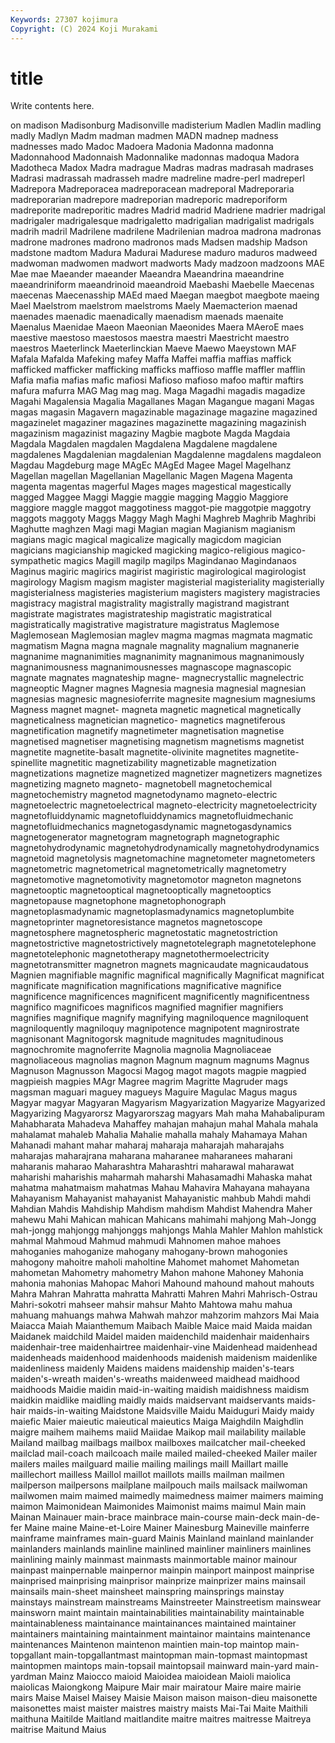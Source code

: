 ```yaml
---
Keywords: 27307 kojimura
Copyright: (C) 2024 Koji Murakami
---
```


# title

Write contents here.



on madison Madisonburg
Madisonville madisterium Madlen Madlin madling madly Madlyn Madm madman madmen
MADN madnep madness madnesses mado Madoc Madoera Madonia Madonna madonna
Madonnahood Madonnaish Madonnalike madonnas madoqua Madora Madotheca Madox Madra madrague
Madras madras madrasah madrases Madrasi madrassah madrasseh madre madreline madre-perl
madreperl Madrepora Madreporacea madreporacean madreporal Madreporaria madreporarian madrepore madreporian madreporic
madreporiform madreporite madreporitic madres Madrid madrid Madriene madrier madrigal madrigaler
madrigalesque madrigaletto madrigalian madrigalist madrigals madrih madril Madrilene madrilene Madrilenian
madroa madrona madronas madrone madrones madrono madronos mads Madsen madship
Madson madstone madtom Madura Madurai Madurese maduro maduros madweed madwoman
madwomen madwort madworts Mady madzoon madzoons MAE Mae mae Maeander
maeander Maeandra Maeandrina maeandrine maeandriniform maeandrinoid maeandroid Maebashi Maebelle Maecenas
maecenas Maecenasship MAEd maed Maegan maegbot maegbote maeing Mael Maelstrom
maelstrom maelstroms Maely Maemacterion maenad maenades maenadic maenadically maenadism maenads
maenaite Maenalus Maenidae Maeon Maeonian Maeonides Maera MAeroE maes maestive
maestoso maestosos maestra maestri Maestricht maestro maestros Maeterlinck Maeterlinckian Maeve
Maewo Maeystown MAF Mafala Mafalda Mafeking mafey Maffa Maffei maffia
maffias maffick mafficked mafficker mafficking mafficks maffioso maffle maffler mafflin
Mafia mafia mafias mafic mafiosi Mafioso mafioso mafoo maftir maftirs
mafura mafurra MAG Mag mag mag. Maga Magadhi magadis magadize
Magahi Magalensia Magalia Magallanes Magan Magangue magani Magas magas magasin
Magavern magazinable magazinage magazine magazined magazinelet magaziner magazines magazinette magazining
magazinish magazinism magazinist magaziny Magbie magbote Magda Magdaia Magdala Magdalen
magdalen Magdalena Magdalene magdalene magdalenes Magdalenian magdalenian Magdalenne magdalens magdaleon
Magdau Magdeburg mage MAgEc MAgEd Magee Magel Magelhanz Magellan magellan
Magellanian Magellanic Magen Magena Magenta magenta magentas magerful Mages mages
magestical magestically magged Maggee Maggi Maggie maggie magging Maggio Maggiore
maggiore maggle maggot maggotiness maggot-pie maggotpie maggotry maggots maggoty Maggs
Maggy Magh Maghi Maghreb Maghrib Maghribi Maghutte maghzen Magi magi
Magian magian Magianism magianism magians magic magical magicalize magically magicdom
magician magicians magicianship magicked magicking magico-religious magico-sympathetic magics Magill magilp
magilps Magindanao Magindanaos Maginus magiric magirics magirist magiristic magirological magirologist
magirology Magism magism magister magisterial magisteriality magisterially magisterialness magisteries magisterium
magisters magistery magistracies magistracy magistral magistrality magistrally magistrand magistrant magistrate
magistrates magistrateship magistratic magistratical magistratically magistrative magistrature magistratus Maglemose Maglemosean
Maglemosian maglev magma magmas magmata magmatic magmatism Magna magna magnale
magnality magnalium magnanerie magnanime magnanimities magnanimity magnanimous magnanimously magnanimousness magnanimousnesses
magnascope magnascopic magnate magnates magnateship magne- magnecrystallic magnelectric magneoptic Magner
magnes Magnesia magnesia magnesial magnesian magnesias magnesic magnesioferrite magnesite magnesium
magnesiums Magness magnet magnet- magneta magnetic magnetical magnetically magneticalness magnetician
magnetico- magnetics magnetiferous magnetification magnetify magnetimeter magnetisation magnetise magnetised magnetiser
magnetising magnetism magnetisms magnetist magnetite magnetite-basalt magnetite-olivinite magnetites magnetite-spinellite magnetitic
magnetizability magnetizable magnetization magnetizations magnetize magnetized magnetizer magnetizers magnetizes magnetizing
magneto magneto- magnetobell magnetochemical magnetochemistry magnetod magnetodynamo magneto-electric magnetoelectric magnetoelectrical
magneto-electricity magnetoelectricity magnetofluiddynamic magnetofluiddynamics magnetofluidmechanic magnetofluidmechanics magnetogasdynamic magnetogasdynamics magnetogenerator magnetogram
magnetograph magnetographic magnetohydrodynamic magnetohydrodynamically magnetohydrodynamics magnetoid magnetolysis magnetomachine magnetometer magnetometers
magnetometric magnetometrical magnetometrically magnetometry magnetomotive magnetomotivity magnetomotor magneton magnetons magnetooptic
magnetooptical magnetooptically magnetooptics magnetopause magnetophone magnetophonograph magnetoplasmadynamic magnetoplasmadynamics magnetoplumbite magnetoprinter
magnetoresistance magnetos magnetoscope magnetosphere magnetospheric magnetostatic magnetostriction magnetostrictive magnetostrictively magnetotelegraph
magnetotelephone magnetotelephonic magnetotherapy magnetothermoelectricity magnetotransmitter magnetron magnets magnicaudate magnicaudatous Magnien
magnifiable magnific magnifical magnifically Magnificat magnificat magnificate magnification magnifications magnificative
magnifice magnificence magnificences magnificent magnificently magnificentness magnifico magnificoes magnificos magnified
magnifier magnifiers magnifies magnifique magnify magnifying magniloquence magniloquent magniloquently magniloquy
magnipotence magnipotent magnirostrate magnisonant Magnitogorsk magnitude magnitudes magnitudinous magnochromite magnoferrite
Magnolia magnolia Magnoliaceae magnoliaceous magnolias magnon Magnum magnum magnums Magnus
Magnuson Magnusson Magocsi Magog magot magots magpie magpied magpieish magpies
MAgr Magree magrim Magritte Magruder mags magsman maguari maguey magueys
Maguire Magulac Magus magus Magyar magyar Magyaran Magyarism Magyarization Magyarize
Magyarized Magyarizing Magyarorsz Magyarorszag magyars Mah maha Mahabalipuram Mahabharata Mahadeva
Mahaffey mahajan mahajun mahal Mahala mahala mahalamat mahaleb Mahalia Mahalie
mahalla mahaly Mahamaya Mahan Mahanadi mahant mahar maharaj maharaja maharajah
maharajahs maharajas maharajrana maharana maharanee maharanees maharani maharanis maharao Maharashtra
Maharashtri maharawal maharawat maharishi maharishis maharmah maharshi Mahasamadhi Mahaska mahat
mahatma mahatmaism mahatmas Mahau Mahavira Mahayana mahayana Mahayanism Mahayanist mahayanist
Mahayanistic mahbub Mahdi mahdi Mahdian Mahdis Mahdiship Mahdism mahdism Mahdist
Mahendra Maher mahewu Mahi Mahican mahican Mahicans mahimahi mahjong Mah-Jongg
mah-jongg mahjongg mahjonggs mahjongs Mahla Mahler Mahlon mahlstick mahmal Mahmoud
Mahmud mahmudi Mahnomen mahoe mahoes mahoganies mahoganize mahogany mahogany-brown mahogonies
mahogony mahoitre maholi maholtine Mahomet mahomet Mahometan mahometan Mahometry mahometry
Mahon mahone Mahoney Mahonia mahonia mahonias Mahopac Mahori Mahound mahound
mahout mahouts Mahra Mahran Mahratta mahratta Mahratti Mahren Mahri Mahrisch-Ostrau
Mahri-sokotri mahseer mahsir mahsur Mahto Mahtowa mahu mahua mahuang mahuangs
mahwa Mahwah mahzor mahzorim mahzors Mai Maia Maiacca Maiah Maianthemum
Maibach Maible Maice maid Maida maidan Maidanek maidchild Maidel maiden
maidenchild maidenhair maidenhairs maidenhair-tree maidenhairtree maidenhair-vine Maidenhead maidenhead maidenheads maidenhood
maidenhoods maidenish maidenism maidenlike maidenliness maidenly Maidens maidens maidenship maiden's-tears
maiden's-wreath maiden's-wreaths maidenweed maidhead maidhood maidhoods Maidie maidin maid-in-waiting maidish
maidishness maidism maidkin maidlike maidling maidly maids maidservant maidservants maids-hair
maids-in-waiting Maidstone Maidsville Maidu Maiduguri Maidy maidy maiefic Maier maieutic
maieutical maieutics Maiga Maighdiln Maighdlin maigre maihem maihems maiid Maiidae
Maikop mail mailability mailable Mailand mailbag mailbags mailbox mailboxes mailcatcher
mail-cheeked mailclad mail-coach mailcoach maile mailed mailed-cheeked Mailer mailer mailers
mailes mailguard mailie mailing mailings maill Maillart maille maillechort mailless
Maillol maillot maillots maills mailman mailmen mailperson mailpersons mailplane mailpouch
mails mailsack mailwoman mailwomen maim maimed maimedly maimedness maimer maimers
maiming maimon Maimonidean Maimonides Maimonist maims maimul Main main Mainan
Mainauer main-brace mainbrace main-course main-deck main-de-fer Maine maine Maine-et-Loire Mainer
Mainesburg Maineville mainferre mainframe mainframes main-guard Mainis Mainland mainland mainlander
mainlanders mainlands mainline mainlined mainliner mainliners mainlines mainlining mainly mainmast
mainmasts mainmortable mainor mainour mainpast mainpernable mainpernor mainpin mainport mainpost
mainprise mainprised mainprising mainprisor mainprize mainprizer mains mainsail mainsails main-sheet
mainsheet mainspring mainsprings mainstay mainstays mainstream mainstreams Mainstreeter Mainstreetism mainswear
mainsworn maint maintain maintainabilities maintainability maintainable maintainableness maintainance maintainances maintained
maintainer maintainers maintaining maintainment maintainor maintains maintenance maintenances Maintenon maintenon
maintien main-top maintop main-topgallant main-topgallantmast maintopman main-topmast maintopmast maintopmen maintops
main-topsail maintopsail mainward main-yard main-yardman Mainz Maiocco maioid Maioidea maioidean
Maioli maiolica maiolicas Maiongkong Maipure Mair mair mairatour Maire maire
mairie mairs Maise Maisel Maisey Maisie Maison maison maison-dieu maisonette
maisonettes maist maister maistres maistry maists Mai-Tai Maite Maithili maithuna
Maitilde Maitland maitlandite maitre maitres maitresse Maitreya maitrise Maitund Maius
